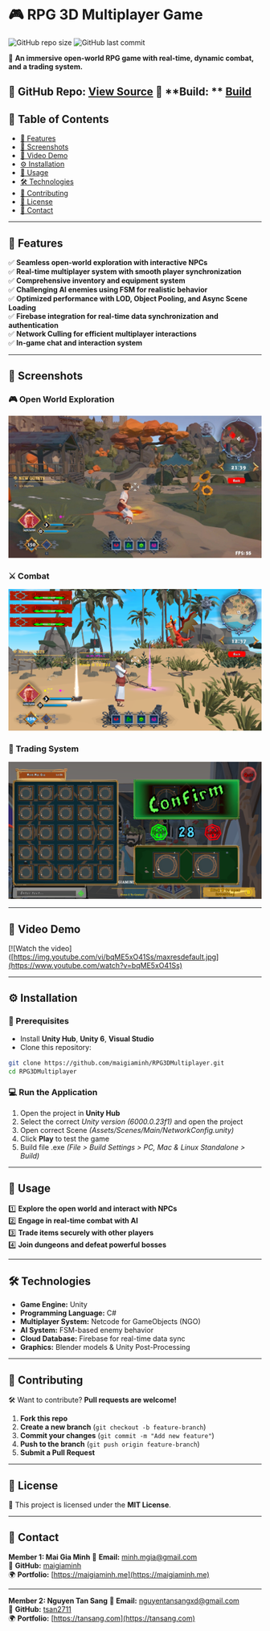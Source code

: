 # 🎮 RPG 3D Multiplayer Game

![GitHub repo size](https://img.shields.io/github/repo-size/maigiaminh/RPG3DMultiplayer?color=blue&style=flat-square)
![GitHub last commit](https://img.shields.io/github/last-commit/maigiaminh/RPG3DMultiplayer?color=green&style=flat-square)

📌 **An immersive open-world RPG game with real-time, dynamic combat, and a trading system.**

🔗 **GitHub Repo:** [View Source](https://github.com/maigiaminh/RPG3DMultiplayer)
🔗 **Build: ** [Build](https://drive.google.com/file/d/1W-JVRRJDb914_vp76BbjIyUcTGmahVQ4/view?usp=sharing)
---

## 📖 Table of Contents

- [🌟 Features](#-features)
- [📸 Screenshots](#-screenshots)
- [🎥 Video Demo](#-video-demo)
- [⚙️ Installation](#️-installation)
- [🚀 Usage](#-usage)
- [🛠 Technologies](#-technologies)
- [🙌 Contributing](#-contributing)
- [📄 License](#-license)
- [📩 Contact](#-contact)

---

## 🌟 Features

✅ **Seamless open-world exploration with interactive NPCs**  
✅ **Real-time multiplayer system with smooth player synchronization**  
✅ **Comprehensive inventory and equipment system**  
✅ **Challenging AI enemies using FSM for realistic behavior**  
✅ **Optimized performance with LOD, Object Pooling, and Async Scene Loading**  
✅ **Firebase integration for real-time data synchronization and authentication**  
✅ **Network Culling for efficient multiplayer interactions**  
✅ **In-game chat and interaction system**  

---

## 📸 Screenshots

### 🎮 Open World Exploration

![Game Screenshot](https://raw.githubusercontent.com/maigiaminh/RPG3DMultiplayer/main/github_images/gameplay.jpg)

### ⚔️ Combat

![Combat Screenshot](https://raw.githubusercontent.com/maigiaminh/RPG3DMultiplayer/main/github_images/combat.png)

### 🏪 Trading System

![Trading Screenshot](https://raw.githubusercontent.com/maigiaminh/RPG3DMultiplayer/main/github_images/trading.png)

---

## 🎥 Video Demo

[![Watch the video]([https://img.youtube.com/vi/bqME5xO41Ss/maxresdefault.jpg](https://www.youtube.com/watch?v=bqME5xO41Ss)

---

## ⚙️ Installation

### **🔧 Prerequisites**

- Install **Unity Hub**, **Unity 6**, **Visual Studio**
- Clone this repository:

```sh
git clone https://github.com/maigiaminh/RPG3DMultiplayer.git
cd RPG3DMultiplayer
```

### **💻 Run the Application**

1. Open the project in **Unity Hub**
2. Select the correct *Unity version (6000.0.23f1)* and open the project
3. Open correct Scene *(Assets/Scenes/Main/NetworkConfig.unity)*
4. Click **Play** to test the game
5. Build file .exe *(File > Build Settings > PC, Mac & Linux Standalone > Build)*


---

## 🚀 Usage

1️⃣ **Explore the open world and interact with NPCs**  
2️⃣ **Engage in real-time combat with AI**  
3️⃣ **Trade items securely with other players**  
4️⃣ **Join dungeons and defeat powerful bosses**  

---

## 🛠 Technologies

- **Game Engine:** Unity
- **Programming Language:** C#
- **Multiplayer System:** Netcode for GameObjects (NGO)
- **AI System:** FSM-based enemy behavior
- **Cloud Database:** Firebase for real-time data sync
- **Graphics:** Blender models & Unity Post-Processing

---

## 🙌 Contributing

🛠 Want to contribute? **Pull requests are welcome!**

1. **Fork this repo**  
2. **Create a new branch** (`git checkout -b feature-branch`)
3. **Commit your changes** (`git commit -m "Add new feature"`)
4. **Push to the branch** (`git push origin feature-branch`)
5. **Submit a Pull Request**

---

## 📄 License

📜 This project is licensed under the **MIT License**.

---

## 📩 Contact

**Member 1: Mai Gia Minh**
📧 **Email:** [minh.mgia@gmail.com](mailto:minh.mgia@gmail.com)  
🔗 **GitHub:** [maigiaminh](https://github.com/maigiaminh)  
🌍 **Portfolio:** [https://maigiaminh.me](https://maigiaminh.me)

---

**Member 2: Nguyen Tan Sang**
📧 **Email:** [nguyentansangxd@gmail.com](mailto:nguyentansangxd@gmail.com)  
🔗 **GitHub:** [tsan2711](https://github.com/tsan2711)  
🌍 **Portfolio:** [https://tansang.com](https://tansang.com)
	

